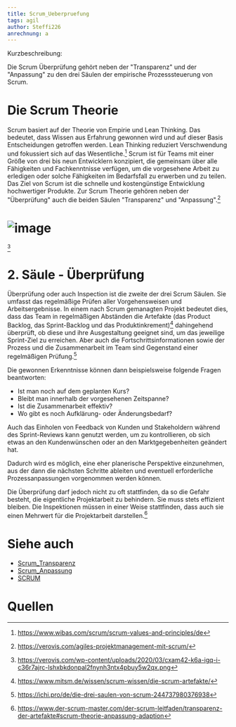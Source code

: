 ```yaml
---
title: Scrum_Ueberpruefung
tags: agil
author: Steffi226
anrechnung: a
---
```


Kurzbeschreibung: 

Die Scrum Überprüfung gehört neben der "Transparenz" und der "Anpassung" zu den drei Säulen der empirische Prozesssteuerung von Scrum.



# Die Scrum Theorie
Scrum basiert auf der Theorie von Empirie und Lean Thinking. Das bedeutet, dass Wissen aus Erfahrung gewonnen wird und auf dieser Basis Entscheidungen getroffen werden. Lean Thinking reduziert Verschwendung und fokussiert sich auf das Wesentliche.[^1]
Scrum ist für Teams mit einer Größe von drei bis neun Entwicklern konzipiert, die gemeinsam über alle Fähigkeiten und Fachkenntnisse verfügen, um die vorgesehene Arbeit zu erledigen oder solche Fähigkeiten im Bedarfsfall zu erwerben und zu teilen.
Das Ziel von Scrum ist die schnelle und kostengünstige Entwicklung hochwertiger Produkte.
Zur Scrum Theorie gehören neben der "Überprüfung" auch die beiden Säulen "Transparenz" und "Anpassung".[^2]

# ![image](https://user-images.githubusercontent.com/92396490/140649160-db302520-d38e-44d8-9f54-52269063565a.png) 
[^3]


# 2. Säule - Überprüfung 
Überprüfung oder auch Inspection ist die zweite der drei Scrum Säulen. Sie umfasst das regelmäßige Prüfen aller Vorgehensweisen und Arbeitsergebnisse. In einem nach Scrum gemanagten Projekt bedeutet dies, dass das Team in regelmäßigen Abständen die Artefakte (das Product Backlog, das Sprint-Backlog und das Produktinkrement)[^4] dahingehend überprüft, ob diese und ihre Ausgestaltung geeignet sind, um das jeweilige Sprint-Ziel zu erreichen. 
Aber auch die Fortschrittsinformationen sowie der Prozess und die Zusammenarbeit im Team sind Gegenstand einer regelmäßigen Prüfung.[^5]

Die gewonnen Erkenntnisse können dann beispielsweise folgende Fragen beantworten:

* Ist man noch auf dem geplanten Kurs?
* Bleibt man innerhalb der vorgesehenen Zeitspanne?
* Ist die Zusammenarbeit effektiv?
* Wo gibt es noch Aufklärung- oder Änderungsbedarf?

Auch das Einholen von Feedback von Kunden und Stakeholdern während des Sprint-Reviews kann genutzt werden, um zu kontrollieren, ob sich etwas an den Kundenwünschen oder an den Marktgegebenheiten geändert hat.

Dadurch wird es möglich, eine eher planerische Perspektive einzunehmen, aus der dann die nächsten Schritte ableiten und eventuell erforderliche Prozessanpassungen vorgenommen werden können.

Die Überprüfung darf jedoch nicht zu oft stattfinden, da so die Gefahr besteht, die eigentliche Projektarbeit zu behindern. Sie muss stets effizient bleiben. 
Die Inspektionen müssen in einer Weise stattfinden, dass auch sie einen Mehrwert für die Projektarbeit darstellen.[^6]


# Siehe auch

* [Scrum_Transparenz](Scrum_Transparenz.md)
* [Scrum_Anpassung](Scrum_Anpassung.md)
* [SCRUM](SCRUM.md)

 


# Quellen

[^1]: https://www.wibas.com/scrum/scrum-values-and-principles/de
[^2]: https://verovis.com/agiles-projektmanagement-mit-scrum/
[^3]: https://verovis.com/wp-content/uploads/2020/03/cxam42-k6a-igq-i-c36r7ajrc-lshxbkdonpal2fnynh3ntx4pbuy5w2qx.png
[^4]: https://www.mitsm.de/wissen/scrum-wissen/die-scrum-artefakte/
[^5]: https://ichi.pro/de/die-drei-saulen-von-scrum-244737980376938
[^6]: https://www.der-scrum-master.com/der-scrum-leitfaden/transparenz-der-artefakte#scrum-theorie-anpassung-adaption 



